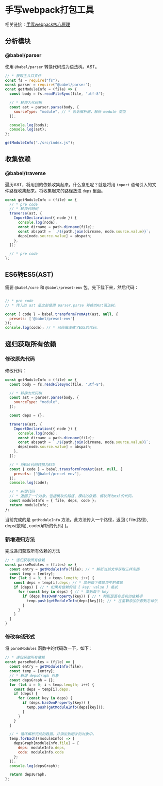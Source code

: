 # 手写webpack打包工具

相关链接：[手写webpack核心原理](https://juejin.cn/post/6854573217336541192)

## 分析模块

### @babel/parser

使用 `@babel/parser` 转换代码成为语法树。AST。

```js
// * 获取主入口文件
const fs = require("fs");
const parser = require("@babel/parser");
const getModuleInfo = (file) => {
  const body = fs.readFileSync(file, "utf-8");

  // * 转换为代码树
  const ast = parser.parse(body, {
    sourceType: "module", // * 告诉解析器，解析 module 类型
  });

  console.log(body);
  console.log(ast);
};

getModuleInfo("./src/index.js");
```

## 收集依赖

### @babel/traverse

遍历AST，将用到的依赖收集起来。什么意思呢？就是将用 `import` 语句引入的文件路径收集起来。将收集起来的路径放进 `deps` 里面。

```js
const getModuleInfo = (file) => {
  // * pre code
  // * 转换代码树
  traverse(ast, {
    ImportDeclaration({ node }) {
      console.log(node);
      const dirname = path.dirname(file);
      const abspath = `./${path.join(dirname, node.source.value)}`;
      deps[node.source.value] = abspath;
    },
  });

  // * pre code
};
```

## ES6转ES5(AST)

需要 `@babel/core` 和 `@babel/preset-env` 包。先下载下来，然后代码：

```js

// * pre code
// * 传入的 ast 是之前使用 parser.parse 转换的Ast语法树。

const { code } = babel.transformFromAst(ast, null, {
  presets: ['@babel/preset-env']
});
console.log(code); // * 已经编译成了ES5的代码。
```

## 递归获取所有依赖

### 修改原先代码

修改代码：

```js
const getModuleInfo = (file) => {
  const body = fs.readFileSync(file, "utf-8");

  // * 转换为代码树
  const ast = parser.parse(body, {
    sourceType: "module",
  });

  const deps = {};

  traverse(ast, {
    ImportDeclaration({ node }) {
      console.log(node);
      const dirname = path.dirname(file);
      const abspath = `./${path.join(dirname, node.source.value)}`;
      deps[node.source.value] = abspath;
    },
  });

  // * 将ES6代码转换为ES5
  const { code } = babel.transformFromAst(ast, null, {
    presets: ["@babel/preset-env"],
  });
  console.log(code);

  // * 新增代码
  // * 返回了一个对象，包括模块的路径、模块的依赖、模块转为es5的代码。
  const moduleInfo = { file, deps, code };
  return moduleInfo;
};
```

当前完成的是 `getModuleInfo` 方法，此方法传入一个路径，返回 { file(路径), deps(依赖), code(解析的代码) }。

### 新增递归方法

完成递归获取所有依赖的方法

```js
// * 递归获取所有依赖
const parseModules = (files) => {
  const entry = getModuleInfo(file); // * 解析当前文件获取三样东西
  const temp = [entry];
  for (let i = 0; i < temp.length; i++) {
    const deps = temp[i].deps; // * 拿到每个依赖项中的依赖
    if (deps) { // * 如果有依赖的话 { key: value } 格式
      for (const key in deps) { // * 拿到每个 key
        if (deps.hasOwnProperty(key)) { // * 判断是否有当前的依赖项
          temp.push(getModuleInfo(deps[key])); // * 在重新添加依赖到总体依赖中。
        }
      }
    }
  }
}
```

### 修改存储形式

将 `parseModules` 函数中的代码改一下，如下：

```js
// * 递归获取所有依赖
const parseModules = (file) => {
  const entry = getModuleInfo(file);
  const temp = [entry];
  // * 新增 depsGraph 对象
  const depsGraph = {};
  for (let i = 0; i < temp.length; i++) {
    const deps = temp[i].deps;
    if (deps) {
      for (const key in deps) {
        if (deps.hasOwnProperty(key)) {
          temp.push(getModuleInfo(deps[key]));
        }
      }
    }
  }

  // * 循环解析完成的数据，并添加到刚才的对象中。
  temp.forEach((moduleInfo) => {
    depsGraph[moduleInfo.file] = {
      deps: moduleInfo.deps,
      code: moduleInfo.code
    };
  });
  console.log(depsGraph);

  return depsGraph;
};
```